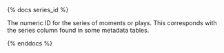 {% docs series_id %}

The numeric ID for the series of moments or plays. This corresponds with the series column found in some metadata tables.

{% enddocs %}